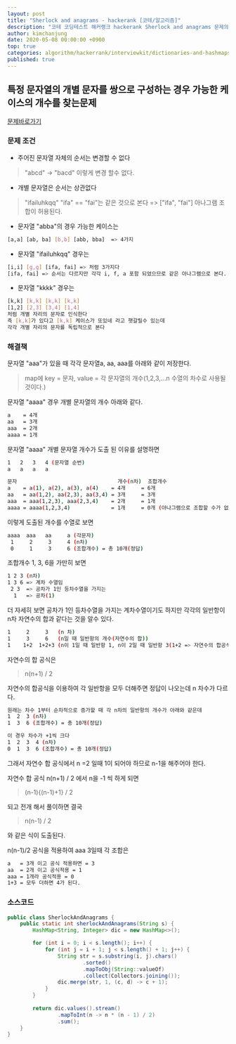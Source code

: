 ```yaml
---
layout: post
title: "Sherlock and anagrams - hackerank [코테/알고리즘]"
description: "코테 코딩테스트 해커랭크 hackerank Sherlock and anagrams 문제의 풀이와 해설을 합니다."
author: kimchanjung
date: 2020-05-08 00:00:00 +0900
top: true
categories: algorithm/hackerrank/interviewkit/dictionaries-and-hashmaps
published: true
---
```


## 특정 문자열의 개별 문자를 쌍으로 구성하는 경우 가능한 케이스의 개수를 찾는문제 

[문제바로가기](https://www.hackerrank.com/challenges/sherlock-and-anagrams)

### 문제 조건
* 주어진 문자열 자체의 순서는 변경할 수 없다 
> "abcd" -> "bacd" 이렇게 변경 할수 없다.
* 개별 문자열은 순서는 상관없다
> "ifailuhkqq"
> "ifa" == "fai"는 같은 것으로 본다 => ["ifa", "fai"] 아나그램 조합이 허용된다.
>  
* 문자열 "abba"의 경우 가능한 케이스는

```bash
[a,a] [ab, ba] [b,b] [abb, bba]  => 4가지
```
* 문자열 "ifailuhkqq" 경우는

```bash
[i,i] [g,g] [ifa, fai] => 처럼 3가지다  
[ifa, fai] => 순서는 다르지만 각각 i, f, a 포함 되었으므로 같은 아나그램으로 본다.
```

* 문자열 "kkkk" 경우는

```bash
[k,k] [k,k] [k,k] [k,k]
[1,2] [2,3] [3,4] [1,4] 
처럼 개별 자리의 문자로 인식한다
즉 [k,k]가 있다고 [k,k] 케이스가 또있네 라고 햇갈릴수 있는데
각각 개별 자리의 문자를 독립적으로 본다
```

### 해결책
문자열 "aaa"가 있을 때 각각 문자열a, aa, aaa를 아래와 같이 저장한다.
> map에 key = 문자, value = 각 문자열의 개수(1,2,3,...n 수열의 차수로 사용될 것이다.)

문자열 "aaaa" 경우 개별 문자열의 개수 아래와 같다.
```bash
a    = 4개 
aa   = 3개 
aaa  = 2개
aaaa = 1개
```
문자열 "aaaa" 개별 문자열 개수가 도출 된 이유를 설명하면
```bash
1   2   3   4 (문자열 순번)
a   a   a   a

문자                                개수(n차)  조합개수
a    = a(1), a(2), a(3), a(4)    = 4개     = 6개
aa   = aa(1,2), aa(2,3), aa(3,4) = 3개     = 3개
aaa  = aaa(1,2,3), aaa(2,3,4)    = 2개     = 1개
aaaa = aaaa(1,2,3,4)             = 1개     = 0개 (아나그램으로 조합할 수가 없다 1개만 존재하므로)
```


이렇게 도출된 개수를 수열로 보면
```bash
aaaa  aaa   aa     a (각문자)
 1     2     3     4 (n차)
 0     1     3     6 (조합개수) = 총 10개(정답)
```
조합개수 1, 3, 6을 가만히 보면 
```bash
1 2 3 (n차)
1 3 6 => 계차 수열임
 2 3  => 공차가 1인 등차수열을 가지는 
  1   => 공차(1)
``` 

더 자세히 보면 공차가 1인 등차수열을 가지는 계차수열이기도 하지만
각각의 일반항이 n차 자연수의 합과 같다는 것을 알수 있다.
```bash
1     2     3   (n 차)
1     3     6   (n일 때 일반항의 개수(자연수의 합))
1    1+2  1+2+3 (n이 1일 때 일반항 1, n이 2일 때 일반항 3(1+2 => 자연수의 합공식) )
```

자연수의 합 공식은  
> n(n+1) / 2 

자연수의 합공식을 이용하여 각 일반항을 모두 더해주면 정답이 나오는데
n 차수가 다르다.
```bash
원래는 차수 1부터 순차적으로 증가할 때 각 n차의 일반항의 개수가 아래와 같은데
1  2  3 (n차)
1  3  6 (조합개수) = 총 10개(정답)

이 경우 차수가 +1씩 크다
1  2  3  4 (n차)
0  1  3  6 (조합개수) = 총 10개(정답)
```
그래서 자연수 합 공식에서 n =2 일때 1이 되어야 하므로 n-1을 해주어야 한다.

자연수 합 공식 n(n+1) / 2 에서 n을 -1 씩 하게 되면    
> (n-1){(n-1)+1} / 2 

되고 전개 해서 풀이하면 결국    
> n(n-1) / 2 

와 같은 식이 도출된다.
 
n(n-1)/2 공식을 적용하여 aaa 3일때 각 조합은 
```bash
a   = 3개 이고 공식 적용하면 = 3
aa  = 2개 이고 공식적용 = 1
aaa = 1개라 공식적용 = 0
1+3 = 모두 더하면 4가 된다.
```

### 소스코드

```java
public class SherlockAndAnagrams {
    public static int sherlockAndAnagrams(String s) {
        HashMap<String, Integer> dic = new HashMap<>();

        for (int i = 0; i < s.length(); i++) {
            for (int j = i + 1; j < s.length() + 1; j++) {
                String str = s.substring(i, j).chars()
                        .sorted()
                        .mapToObj(String::valueOf)
                        .collect(Collectors.joining());
                dic.merge(str, 1, (c, d) -> c + 1);
            }
        }
        
        return dic.values().stream()
                .mapToInt(n -> n * (n - 1) / 2)
                .sum();
    }
}
```